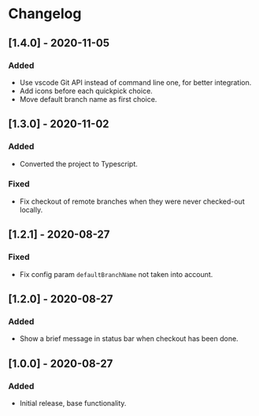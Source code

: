 # Changelog

## [1.4.0] - 2020-11-05
### Added
- Use vscode Git API instead of command line one, for better integration.
- Add icons before each quickpick choice.
- Move default branch name as first choice.

## [1.3.0] - 2020-11-02
### Added
- Converted the project to Typescript.
### Fixed
- Fix checkout of remote branches when they were never checked-out locally.

## [1.2.1] - 2020-08-27
### Fixed
- Fix config param `defaultBranchName` not taken into account.

## [1.2.0] - 2020-08-27
### Added
- Show a brief message in status bar when checkout has been done.

## [1.0.0] - 2020-08-27
### Added
- Initial release, base functionality.
